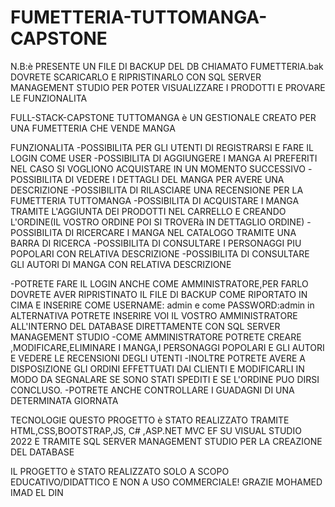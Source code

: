 # FUMETTERIA-TUTTOMANGA-CAPSTONE
N.B:è PRESENTE UN FILE DI BACKUP DEL DB CHIAMATO FUMETTERIA.bak DOVRETE SCARICARLO E RIPRISTINARLO CON SQL SERVER MANAGEMENT STUDIO PER POTER VISUALIZZARE I PRODOTTI E PROVARE LE FUNZIONALITA

FULL-STACK-CAPSTONE
TUTTOMANGA è UN GESTIONALE CREATO PER UNA FUMETTERIA CHE VENDE MANGA

FUNZIONALITA
-POSSIBILITA PER GLI UTENTI DI REGISTRARSI E FARE IL LOGIN COME USER
-POSSIBILITA DI AGGIUNGERE I MANGA AI PREFERITI NEL CASO SI VOGLIONO ACQUISTARE IN UN MOMENTO SUCCESSIVO
-POSSIBILITA DI VEDERE I DETTAGLI DEL MANGA PER AVERE UNA DESCRIZIONE 
-POSSIBILITA DI RILASCIARE UNA RECENSIONE PER LA FUMETTERIA TUTTOMANGA
-POSSIBILITA DI ACQUISTARE I MANGA TRAMITE L'AGGIUNTA DEI PRODOTTI NEL CARRELLO E CREANDO L'ORDINE(IL VOSTRO ORDINE POI SI TROVERà IN DETTAGLIO ORDINE)
-POSSIBILITA DI RICERCARE I MANGA NEL CATALOGO TRAMITE UNA BARRA DI RICERCA
-POSSIBILITA DI CONSULTARE I PERSONAGGI PIU POPOLARI CON RELATIVA DESCRIZIONE
-POSSIBILITA DI CONSULTARE GLI AUTORI DI MANGA CON RELATIVA DESCRIZIONE

-POTRETE FARE IL LOGIN ANCHE COME AMMINISTRATORE,PER FARLO DOVRETE AVER RIPRISTINATO IL FILE DI BACKUP COME RIPORTATO IN CIMA E INSERIRE COME USERNAME: admin e come  PASSWORD:admin
in ALTERNATIVA POTRETE INSERIRE VOI IL VOSTRO AMMINISTRATORE ALL'INTERNO DEL DATABASE DIRETTAMENTE CON SQL SERVER MANAGEMENT STUDIO
-COME AMMINISTRATORE POTRETE CREARE ,MODIFICARE,ELIMINARE I MANGA,I PERSONAGGI POPOLARI E GLI AUTORI E VEDERE LE RECENSIONI DEGLI UTENTI
-INOLTRE POTRETE AVERE A DISPOSIZIONE GLI ORDINI EFFETTUATI DAI CLIENTI E MODIFICARLI IN MODO DA SEGNALARE SE SONO STATI SPEDITI E SE L'ORDINE PUO DIRSI CONCLUSO.
-POTRETE ANCHE CONTROLLARE I GUADAGNI DI UNA DETERMINATA GIORNATA

TECNOLOGIE
QUESTO PROGETTO è STATO REALIZZATO TRAMITE HTML,CSS,BOOTSTRAP,JS, C# ,ASP.NET MVC EF SU VISUAL STUDIO 2022 E TRAMITE SQL SERVER MANAGEMENT STUDIO PER LA CREAZIONE DEL DATABASE

IL PROGETTO è STATO REALIZZATO SOLO A SCOPO EDUCATIVO/DIDATTICO E NON A USO COMMERCIALE!
GRAZIE
MOHAMED IMAD EL DIN


